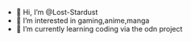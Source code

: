 - 👋 Hi, I’m @Lost-Stardust
- 👀 I’m interested in gaming,anime,manga
- 🌱 I’m currently learning coding via the odn project
